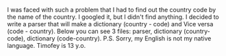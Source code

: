 I was faced with such a problem that I had to find out the country code by the name of the country. I googled it, but I didn't find anything. I decided to write a parser that will make a dictionary (country - code) and Vice versa (code - country). Below you can see 3 files: parser, dictionary (country-code), dictionary (code-country).
P.S.
Sorry, my English is not my native language.
Timofey is 13 y.o.

